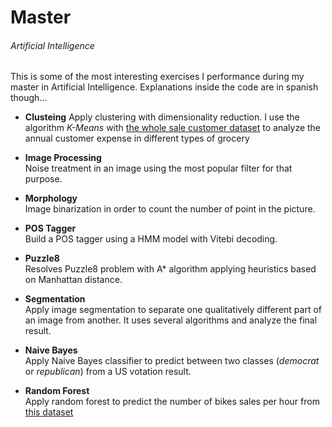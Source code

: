 # Master
###### Artificial Intelligence
This is some of the most interesting exercises I performance during my master in Artificial Intelligence. Explanations inside the code are in spanish though...

- **Clusteing**
    Apply clustering with dimensionality reduction. I use the algorithm _K-Means_ with [the whole sale customer dataset](https://archive.ics.uci.edu/ml/datasets/Wholesale+customers) to analyze the annual customer expense in different types of grocery

- **Image Processing**  
    Noise treatment in an image using the most popular filter for that purpose.

- **Morphology**   
   Image binarization in order to count the number of point in the picture.

- **POS Tagger**    
   Build a POS tagger using a HMM model with Vitebi decoding.

- **Puzzle8**   
   Resolves Puzzle8 problem with A* algorithm applying heuristics based on Manhattan distance.

- **Segmentation**   
   Apply image segmentation to separate one qualitatively different part of an image from another. It uses several algorithms and analyze the final result.

- **Naive Bayes**   
   Apply Naive Bayes classifier to predict between two classes (_democrat_ or _republican_) from a US votation result.

- **Random Forest**   
   Apply random forest to predict the number of bikes sales per hour from [this dataset](https://archive.ics.uci.edu/ml/datasets/Bike+Sharing+Dataset)

